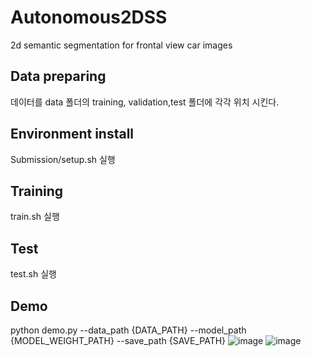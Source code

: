 # Autonomous2DSS
2d semantic segmentation for frontal view car images
## Data preparing
데이터를 data 폴더의 training, validation,test 폴더에 각각 위치 시킨다. 
## Environment install
Submission/setup.sh 실행
## Training
train.sh 실행
## Test
test.sh 실행
## Demo
python demo.py --data_path {DATA_PATH} --model_path {MODEL_WEIGHT_PATH} --save_path {SAVE_PATH}
![image](https://github.com/user-attachments/assets/3d3b5989-4483-4979-a3bb-daa9182e6c82)
![image](https://github.com/user-attachments/assets/6780b04d-ab08-4ba8-9e6d-94ad9d0d5474)
